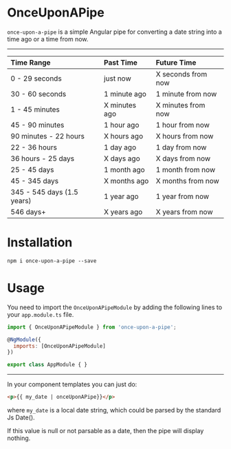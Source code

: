 # OnceUponAPipe

`once-upon-a-pipe` is a simple Angular pipe for converting a date string into a time ago or a time from now.

---

| Time Range                 | Past Time     | Future Time        |
| :------------------------- | :------------ | :----------------- |
| 0 - 29 seconds             | just now      | X seconds from now |
| 30 - 60 seconds            | 1 minute ago  | 1 minute from now  |
| 1 - 45 minutes             | X minutes ago | X minutes from now |
| 45 - 90 minutes            | 1 hour ago    | 1 hour from now    |
| 90 minutes - 22 hours      | X hours ago   | X hours from now   |
| 22 - 36 hours              | 1 day ago     | 1 day from now     |
| 36 hours - 25 days         | X days ago    | X days from now    |
| 25 - 45 days               | 1 month ago   | 1 month from now   |
| 45 - 345 days              | X months ago  | X months from now  |
| 345 - 545 days (1.5 years) | 1 year ago    | 1 year from now    |
| 546 days+                  | X years ago   | X years from now   |


# Installation

```
npm i once-upon-a-pipe --save
```

# Usage

You need to import the `OnceUponAPipeModule` by adding the following lines to your `app.module.ts` file.

```javascript
import { OnceUponAPipeModule } from 'once-upon-a-pipe';

@NgModule({
  imports: [OnceUponAPipeModule]
})

export class AppModule { }
```

---

In your component templates you can just do:

```html
<p>{{ my_date | onceUponAPipe}}</p>
```

where `my_date` is a local date string, which could be parsed by the standard Js Date().

If this value is null or not parsable as a date, then the pipe will display nothing.